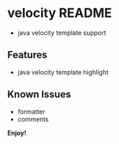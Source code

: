 # velocity README

- java velocity template support

## Features

- java velocity template highlight

## Known Issues

- formatter
- comments

**Enjoy!**